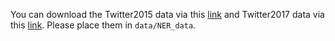 You can download the Twitter2015 data via this [link](https://drive.google.com/file/d/1qAWrV9IaiBadICFb7mAreXy3llao_teZ/view?usp=sharing)
and Twitter2017 data via this [link](https://drive.google.com/file/d/1ogfbn-XEYtk9GpUECq1-IwzINnhKGJqy/view?usp=sharing). Please place them in `data/NER_data`.
